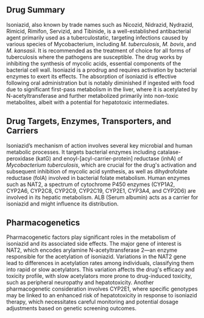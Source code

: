 ## Drug Summary
Isoniazid, also known by trade names such as Nicozid, Nidrazid, Nydrazid, Rimicid, Rimifon, Servizid, and Tibinide, is a well-established antibacterial agent primarily used as a tuberculostatic, targeting infections caused by various species of Mycobacterium, including *M. tuberculosis*, *M. bovis*, and *M. kansasii*. It is recommended as the treatment of choice for all forms of tuberculosis where the pathogens are susceptible. The drug works by inhibiting the synthesis of mycolic acids, essential components of the bacterial cell wall. Isoniazid is a prodrug and requires activation by bacterial enzymes to exert its effects. The absorption of isoniazid is effective following oral administration but is notably diminished if ingested with food due to significant first-pass metabolism in the liver, where it is acetylated by N-acetyltransferase and further metabolized primarily into non-toxic metabolites, albeit with a potential for hepatotoxic intermediates.

## Drug Targets, Enzymes, Transporters, and Carriers
Isoniazid’s mechanism of action involves several key microbial and human metabolic processes. It targets bacterial enzymes including catalase-peroxidase (katG) and enoyl-[acyl-carrier-protein] reductase (inhA) of *Mycobacterium tuberculosis*, which are crucial for the drug's activation and subsequent inhibition of mycolic acid synthesis, as well as dihydrofolate reductase (folA) involved in bacterial folate metabolism. Human enzymes such as NAT2, a spectrum of cytochrome P450 enzymes (CYP1A2, CYP2A6, CYP2C8, CYP2C9, CYP2C19, CYP2E1, CYP3A4, and CYP2D6) are involved in its hepatic metabolism. ALB (Serum albumin) acts as a carrier for isoniazid and might influence its distribution.

## Pharmacogenetics
Pharmacogenetic factors play significant roles in the metabolism of isoniazid and its associated side effects. The major gene of interest is NAT2, which encodes arylamine N-acetyltransferase 2—an enzyme responsible for the acetylation of isoniazid. Variations in the NAT2 gene lead to differences in acetylation rates among individuals, classifying them into rapid or slow acetylators. This variation affects the drug's efficacy and toxicity profile, with slow acetylators more prone to drug-induced toxicity, such as peripheral neuropathy and hepatotoxicity. Another pharmacogenetic consideration involves CYP2E1, where specific genotypes may be linked to an enhanced risk of hepatotoxicity in response to isoniazid therapy, which necessitates careful monitoring and potential dosage adjustments based on genetic screening outcomes.